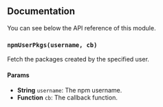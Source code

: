 ## Documentation

You can see below the API reference of this module.

### `npmUserPkgs(username, cb)`
Fetch the packages created by the specified user.

#### Params
- **String** `username`: The npm username.
- **Function** `cb`: The callback function.

